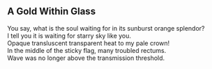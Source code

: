 A Gold Within Glass
-------------------
You say, what is the soul waiting for in its sunburst orange splendor?  
I tell you it is waiting for starry sky like you.  
Opaque transluscent transparent heat to my pale crown!  
In the middle of the sticky flag, many troubled rectums.  
Wave was no longer above the transmission threshold.  
